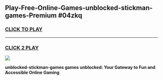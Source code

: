 
## Play-Free-Online-Games-unblocked-stickman-games-Premium #04zkq
<h3>
<a href="https://premium.freeplayer.one?title=unblocked-stickman-games&ref=8M">CLICK TO PLAY</a></h3>
<hr>

<h3>
<a href="https://premium.freeplayer.one?title=unblocked-stickman-games&ref=8M">CLICK 2 PLAY</a>
  
</h3>

<a href="https://premium.freeplayer.one?title=unblocked-stickman-games&ref=8M"><img src="https://clearcache.store/games.png"></a>


**unblocked-stickman-games games unblocked: Your Gateway to Fun and Accessible Online Gaming**

